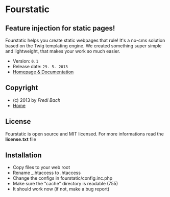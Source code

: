 # Fourstatic

## Feature injection for static pages!

Fourstatic helps you create static webpages that rule! It's a no-cms solution based on the Twig templating engine. 
We created something super simple and lightweight, that makes your work so much easier.

- Version: `0.1`
- Release date: `29. 5. 2013`
- [Homepage & Documentation](http://fourstatic.com/)

## Copyright

- (c) 2013 by *Fredi Bach*
- [Home](http://fredibach.ch/)

## License

Fourstatic is open source and MIT licensed. For more informations read the **license.txt** file 

## Installation

- Copy files to your web root
- Rename _.htaccess to .htaccess
- Change the configs in fourstatic/config.inc.php
- Make sure the "cache" directory is readable (755)
- It should work now (if not, make a bug report)